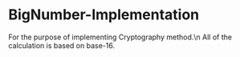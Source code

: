 # BigNumber-Implementation
For the purpose of implementing Cryptography method.\n
All of the calculation is based on base-16.
